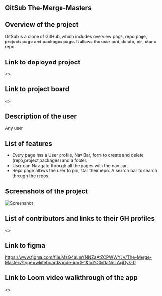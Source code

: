 ## GitSub The-Merge-Masters

## Overview of the project
GitSub is a clone of GitHub, which includes overview page, repo page, projects page and packages page. It allows the user add, delete, pin, star a repo.

## Link to deployed project
<>

## Link to project board
<>

## Description of the user
Any user

## List of features
* Every page has a User profile, Nav Bar, form to create and delete (repo,project,packages) and a footer. 
* User can Navigate through all the pages with the nav bar.
* Repo page allows the user to pin, star their repo. A search bar to search through the repos.

## Screenshots of the project 
![Screenshot](GitSub.png)

## List of contributors and links to their GH profiles
<>

## Link to figma
<https://www.figma.com/file/MzG4aLmYNNZaAtZCPWWYJV/The-Merge-Masters?type=whiteboard&node-id=0-1&t=YO0vl1aNnLAcjDyk-0>

## Link to Loom video walkthrough of the app
<>
